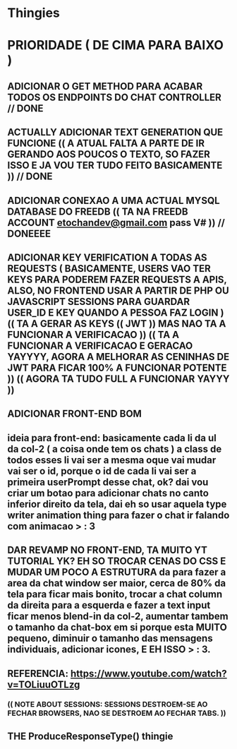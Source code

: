 # Thingies

# PRIORIDADE ( DE CIMA PARA BAIXO )

## ADICIONAR O GET METHOD PARA ACABAR TODOS OS ENDPOINTS DO CHAT CONTROLLER // DONE

## ACTUALLY ADICIONAR TEXT GENERATION QUE FUNCIONE (( A ATUAL FALTA A PARTE DE IR GERANDO AOS POUCOS O TEXTO, SO FAZER ISSO E JA VOU TER TUDO FEITO BASICAMENTE )) // DONE

## ADICIONAR CONEXAO A UMA ACTUAL MYSQL DATABASE DO FREEDB (( TA NA FREEDB ACCOUNT etochandev@gmail.com pass V# )) // DONEEEE

## ADICIONAR KEY VERIFICATION A TODAS AS REQUESTS ( BASICAMENTE, USERS VAO TER KEYS PARA PODEREM FAZER REQUESTS A APIS, ALSO, NO FRONTEND USAR A PARTIR DE PHP OU JAVASCRIPT SESSIONS PARA GUARDAR USER_ID E KEY QUANDO A PESSOA FAZ LOGIN ) (( TA A GERAR AS KEYS (( JWT )) MAS NAO TA A FUNCIONAR A VERIFICACAO )) (( TA A FUNCIONAR A VERIFICACAO E GERACAO YAYYYY, AGORA A MELHORAR AS CENINHAS DE JWT PARA FICAR 100% A FUNCIONAR POTENTE )) (( AGORA TA TUDO FULL A FUNCIONAR YAYYY ))

## ADICIONAR FRONT-END BOM 

## ideia para front-end: basicamente cada li da ul da col-2 ( a coisa onde tem os chats ) a class de todos esses li vai ser a mesma oque vai mudar vai ser o id, porque o id de cada li vai ser a primeira userPrompt desse chat, ok? dai vou criar um botao para adicionar chats no canto inferior direito da tela, dai eh so usar aquela type writer animation thing para fazer o chat ir falando com animacao > : 3

## DAR REVAMP NO FRONT-END, TA MUITO YT TUTORIAL YK? EH SO TROCAR CENAS DO CSS E MUDAR UM POCO A ESTRUTURA da para fazer a area da chat window ser maior, cerca de 80% da tela para ficar mais bonito, trocar a chat column da direita para a esquerda e fazer a text input ficar menos blend-in da col-2, aumentar tambem o tamanho da chat-box em si porque esta MUITO pequeno, diminuir o tamanho das mensagens individuais, adicionar icones, E EH ISSO > : 3.

## REFERENCIA: https://www.youtube.com/watch?v=TOLiuuOTLzg

### (( NOTE ABOUT SESSIONS: SESSIONS DESTROEM-SE AO FECHAR BROWSERS, NAO SE DESTROEM AO FECHAR TABS. ))

## THE ProduceResponseType() thingie

